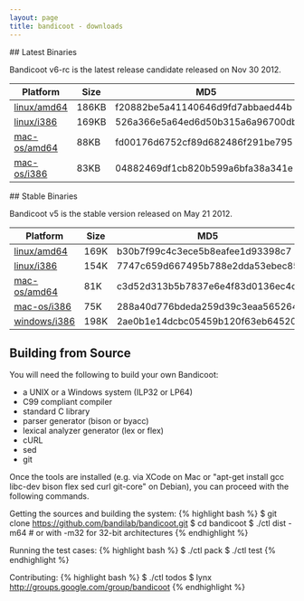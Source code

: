 ```yaml
---
layout: page
title: bandicoot - downloads
---
```


## Latest Binaries

Bandicoot v6-rc is the latest release candidate released on Nov 30 2012.

<table>
<thead>
    <th>Platform</th>
    <th>Size</th>
    <th>MD5</th>
</thead>
<tr>
    <td><a href="download/linux/amd64/bandicoot-v6-rc.tar.gz">linux/amd64</a></td>
    <td>186KB</td>
    <td>f20882be5a41140646d9fd7abbaed44b</td>
</tr>
<tr>
    <td><a href="download/linux/i386/bandicoot-v6-rc.tar.gz">linux/i386</a></td>
    <td>169KB</td>
    <td>526a366e5a64ed6d50b315a6a96700db</td>
</tr>
<tr>
    <td><a href="download/mac-os/amd64/bandicoot-v6-rc.tar.gz">mac-os/amd64</a></td>
    <td>88KB</td>
    <td>fd00176d6752cf89d682486f291be795</td>
</tr>
<tr>
    <td><a href="download/mac-os/i386/bandicoot-v6-rc.tar.gz">mac-os/i386</a></td>
    <td>83KB</td>
    <td>04882469df1cb820b599a6bfa38a341e</td>
</tr>
</table>

## Stable Binaries

Bandicoot v5 is the stable version released on May 21 2012.

<table>
<thead>
    <th>Platform</th>
    <th>Size</th>
    <th>MD5</th>
</thead>
<tr>
    <td><a href="download/linux/amd64/bandicoot-v5.tar.gz">linux/amd64</a></td>
    <td>169K</td>
    <td>b30b7f99c4c3ece5b8eafee1d93398c7</td>
</tr>
<tr>
    <td><a href="download/linux/i386/bandicoot-v5.tar.gz">linux/i386</a></td>
    <td>154K</td>
    <td>7747c659d667495b788e2dda53ebec85</td>
</tr>
<tr>
    <td><a href="download/mac-os/amd64/bandicoot-v5.tar.gz">mac-os/amd64</a></td>
    <td>81K</td>
    <td>c3d52d313b5b7837e6e4f83d0136ec4c</td>
</tr>
<tr>
    <td><a href="download/mac-os/i386/bandicoot-v5.tar.gz">mac-os/i386</a></td>
    <td>75K</td>
    <td>288a40d776bdeda259d39c3eaa565264</td>
</tr>
<tr>
    <td><a href="download/windows/i386/bandicoot-v5.tar.gz">windows/i386</a></td>
    <td>198K</td>
    <td>2ae0b1e14dcbc05459b120f63eb64520</td>
</tr>
</table>

## Building from Source

You will need the following to build your own Bandicoot:
* a UNIX or a Windows system (ILP32 or LP64)
* C99 compliant compiler
* standard C library
* parser generator (bison or byacc)
* lexical analyzer generator (lex or flex)
* cURL
* sed
* git

Once the tools are installed (e.g. via XCode on Mac or &quot;apt-get install
gcc libc-dev bison flex sed curl git-core&quot; on Debian), you can proceed
with the following commands.

Getting the sources and building the system:
{% highlight bash %}
$ git clone https://github.com/bandilab/bandicoot.git
$ cd bandicoot
$ ./ctl dist -m64 # or with -m32 for 32-bit architectures
{% endhighlight %}

Running the test cases:
{% highlight bash %}
$ ./ctl pack
$ ./ctl test
{% endhighlight %}

Contributing:
{% highlight bash %}
$ ./ctl todos
$ lynx http://groups.google.com/group/bandicoot
{% endhighlight %}
